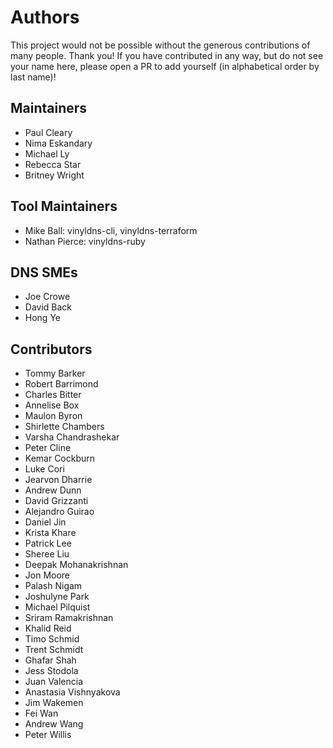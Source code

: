 # Authors

This project would not be possible without the generous contributions of many people.
Thank you! If you have contributed in any way, but do not see your name here, please open a PR to add yourself (in alphabetical order by last name)!

## Maintainers
- Paul Cleary
- Nima Eskandary
- Michael Ly
- Rebecca Star
- Britney Wright

## Tool Maintainers
- Mike Ball: vinyldns-cli, vinyldns-terraform
- Nathan Pierce: vinyldns-ruby

## DNS SMEs
- Joe Crowe
- David Back
- Hong Ye

## Contributors
- Tommy Barker
- Robert Barrimond
- Charles Bitter
- Annelise Box
- Maulon Byron
- Shirlette Chambers
- Varsha Chandrashekar
- Peter Cline
- Kemar Cockburn
- Luke Cori
- Jearvon Dharrie
- Andrew Dunn
- David Grizzanti
- Alejandro Guirao
- Daniel Jin
- Krista Khare
- Patrick Lee
- Sheree Liu
- Deepak Mohanakrishnan
- Jon Moore
- Palash Nigam
- Joshulyne Park
- Michael Pilquist
- Sriram Ramakrishnan
- Khalid Reid
- Timo Schmid
- Trent Schmidt
- Ghafar Shah
- Jess Stodola
- Juan Valencia
- Anastasia Vishnyakova
- Jim Wakemen
- Fei Wan
- Andrew Wang
- Peter Willis
